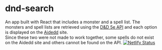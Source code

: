 # dnd-search

An app built with React that includes a monster and a spell list. The monsters and spell lists are retrieved using the [D&D 5e API](https://www.dnd5eapi.co/) and each option is displayed on the [Aidedd](https://www.aidedd.org/dnd-filters/monsters.php#haut) site.  
Since these two were not made to work together, some spells do not exist on the Aidedd site and others cannot be found on the API.
[![Netlify Status](https://api.netlify.com/api/v1/badges/6a0d5d0a-31e4-467d-bf88-080282a44a91/deploy-status)](https://app.netlify.com/sites/dnd-search/deploys)
